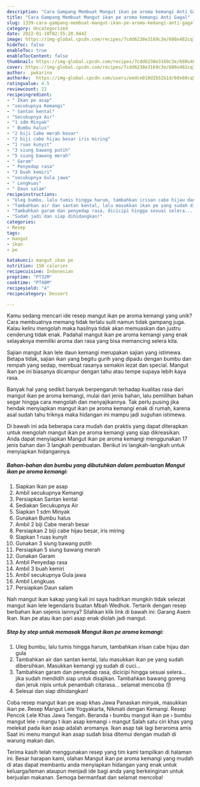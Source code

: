 ```yaml
---
description: "Cara Gampang Membuat Mangut ikan pe aroma kemangi Anti Gagal"
title: "Cara Gampang Membuat Mangut ikan pe aroma kemangi Anti Gagal"
slug: 1339-cara-gampang-membuat-mangut-ikan-pe-aroma-kemangi-anti-gagal
category: Uncategorized
date: 2022-01-10T02:55:20.944Z
image: https://img-global.cpcdn.com/recipes/7cdd6238e3169c3e/680x482cq70/mangut-ikan-pe-aroma-kemangi-foto-resep-utama.jpg
hideToc: false
enableToc: true
enableTocContent: false
thumbnail: https://img-global.cpcdn.com/recipes/7cdd6238e3169c3e/680x482cq70/mangut-ikan-pe-aroma-kemangi-foto-resep-utama.jpg
cover: https://img-global.cpcdn.com/recipes/7cdd6238e3169c3e/680x482cq70/mangut-ikan-pe-aroma-kemangi-foto-resep-utama.jpg
author:  pwkarina
authorAv:  https://img-global.cpcdn.com/users/eedce018d2b52b1d/60x60cq50/avatar.jpg
ratingvalue: 4.5
reviewcount: 22
recipeingredient:
- " Ikan pe asap"
- "secukupnya Kemangi"
- " Santan kental"
- "Secukupnya Air"
- "1 sdm Minyak"
- " Bumbu halus"
- "2 biji Cabe merah besar"
- "2 biji cabe hijau besar iris miring"
- "1 ruas kunyit"
- "3 siung bawang putih"
- "5 siung bawang merah"
- " Garam"
- " Penyedap rasa"
- "3 buah kemiri"
- "secukupnya Gula jawa"
- " Lengkuas"
- " Daun salam"
recipeinstructions:
- "Uleg bumbu, lalu tumis hingga harum, tambahkan irisan cabe hijau dan gula"
- "Tambahkan air dan santan kental, lalu masukkan ikan pe yang sudah dibersihkan. Masukkan kemangi yg sudah di cuci..."
- "Tambahkan garam dan penyedap rasa, dicicipi hingga sesuai selera... jika sudah mendidih siap untuk disajikan. Tambahkan bawang goreng dan jeruk nipis untuk penambah citarasa... selamat mencoba 😙"
- "Sudah jadi dan siap dihidangkan!"
categories:
- Resep
tags:
- mangut
- ikan
- pe

katakunci: mangut ikan pe 
nutrition: 150 calories
recipecuisine: Indonesian
preptime: "PT32M"
cooktime: "PT40M"
recipeyield: "4"
recipecategory: Dessert

---
```



Kamu sedang mencari ide resep mangut ikan pe aroma kemangi yang unik? Cara membuatnya memang tidak terlalu sulit namun tidak gampang juga. Kalau keliru mengolah maka hasilnya tidak akan memuaskan dan justru cenderung tidak enak. Padahal mangut ikan pe aroma kemangi yang enak selayaknya memiliki aroma dan rasa yang bisa memancing selera kita.


Sajian mangut ikan lele daun kemangi merupakan sajian yang istimewa. Betapa tidak, sajian ikan yang begitu gurih yang dipadu dengan bumbu dan rempah yang sedap, membuat rasanya semakin lezat dan special. Mangut ikan pe ini biasanya dicampur dengan tahu atau tempe supaya lebih kaya rasa.

Banyak hal yang sedikit banyak berpengaruh terhadap kualitas rasa dari mangut ikan pe aroma kemangi, mulai dari jenis bahan, lalu pemilihan bahan segar hingga cara mengolah dan menyajikannya. Tak perlu pusing jika hendak menyiapkan mangut ikan pe aroma kemangi enak di rumah, karena asal sudah tahu triknya maka hidangan ini mampu jadi suguhan istimewa.


Di bawah ini ada beberapa cara mudah dan praktis yang dapat diterapkan untuk mengolah mangut ikan pe aroma kemangi yang siap dikreasikan. Anda dapat menyiapkan Mangut ikan pe aroma kemangi menggunakan 17 jenis bahan dan 3 langkah pembuatan. Berikut ini langkah-langkah untuk menyiapkan hidangannya.

<!--inarticleads1-->

##### Bahan-bahan dan bumbu yang dibutuhkan dalam pembuatan Mangut ikan pe aroma kemangi:

1. Siapkan  Ikan pe asap
1. Ambil secukupnya Kemangi
1. Persiapkan  Santan kental
1. Sediakan Secukupnya Air
1. Siapkan 1 sdm Minyak
1. Gunakan  Bumbu halus
1. Ambil 2 biji Cabe merah besar
1. Persiapkan 2 biji cabe hijau besar, iris miring
1. Siapkan 1 ruas kunyit
1. Gunakan 3 siung bawang putih
1. Persiapkan 5 siung bawang merah
1. Gunakan  Garam
1. Ambil  Penyedap rasa
1. Ambil 3 buah kemiri
1. Ambil secukupnya Gula jawa
1. Ambil  Lengkuas
1. Persiapkan  Daun salam


Nah mangut ikan kakap yang kali ini saya hadirkan mungkin tidak selezat mangut ikan lele legendaris buatan Mbah Wedhok. Tertarik dengan resep berbahan ikan sejenis lainnya? Silahkan klik link di bawah ini: Garang Asem Ikan. Ikan pe atau ikan pari asap enak diolah jadi mangut. 

<!--inarticleads2-->

##### Step by step untuk memasak Mangut ikan pe aroma kemangi:

1. Uleg bumbu, lalu tumis hingga harum, tambahkan irisan cabe hijau dan gula
1. Tambahkan air dan santan kental, lalu masukkan ikan pe yang sudah dibersihkan. Masukkan kemangi yg sudah di cuci...
1. Tambahkan garam dan penyedap rasa, dicicipi hingga sesuai selera... jika sudah mendidih siap untuk disajikan. Tambahkan bawang goreng dan jeruk nipis untuk penambah citarasa... selamat mencoba 😙
1. Selesai dan siap dihidangkan!

Coba resep mangut ikan pe asap khas Jawa Panaskan minyak, masukkan ikan pe. Resep Mangut Lele Yogyakarta, Nikmati dengan Kemangi. Resep Pencok Lele Khas Jawa Tengah. Beranda › bumbu mangut ikan pe › bumbu mangut lele › mangu t ikan asap kemangi › mangut Salah satu ciri khas yang melekat pada ikan asap adalah aromanya. Ikan asap tak lagi beraroma amis Saat ini menu mangut ikan asap sudah bisa ditemui dengan mudah di warung makan dan. 

Terima kasih telah menggunakan resep yang tim kami tampilkan di halaman ini. Besar harapan kami, olahan Mangut ikan pe aroma kemangi yang mudah di atas dapat membantu anda menyiapkan hidangan yang enak untuk keluarga/teman ataupun menjadi ide bagi anda yang berkeinginan untuk berjualan makanan. Semoga bermanfaat dan selamat mencoba!
